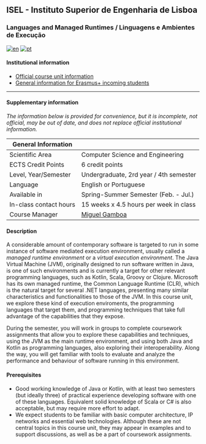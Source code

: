 ## ISEL - Instituto Superior de Engenharia de Lisboa
### Languages and Managed Runtimes / Linguagens e Ambientes de Execução
[![en](https://img.shields.io/badge/lang-en-red.svg)](https://github.com/isel-leic-ave/info/blob/main/README.md)
[![pt](https://img.shields.io/badge/lang-pt-green.svg)](https://github.com/isel-leic-ave/info/blob/main/README.pt.md)

#### Institutional information
* [Official course unit information](https://isel.pt/en/leic/languages-and-managed-runtimes)
* [General information for Erasmus+ incoming students](https://www.isel.pt/en/ensino/programas-de-mobilidade/erasmus-alunos-incoming/informacoes-gerais)

---

#### Supplementary information
*The information below is provided for convenience, but it is incomplete, not official, may be out of date, and does not replace official institutional information.*

| General Information    |                                        |
|------------------------|----------------------------------------|
| Scientific Area        | Computer Science and Engineering       |
| ECTS Credit Points     | 6 credit points                        |
| Level, Year/Semester   | Undergraduate, 2rd year / 4th semester |
| Language               | English or Portuguese                  |
| Available in           | Spring-Summer Semester (Feb. - Jul.)   |
| In-class contact hours | 15 weeks x 4.5 hours per week in class |
| Course Manager         | [Miguel Gamboa](miguel.gamboa@isel.pt) |

#### Description
A considerable amount of contemporary software is targeted to run in some instance of software mediated execution environment, usually called a *managed runtime environment* or a *virtual execution environment*. The Java Virtual Machine (JVM), originally designed to run software written in Java, is one of such environments and is currently a target for other relevant programming languages, such as Kotlin, Scala, Groovy or Clojure. Microsoft has its own managed runtime, the Common Language Runtime (CLR), which is the natural target for several .NET languages, presenting many similar characteristics and functionalities to those of the JVM. In this course unit, we explore these kind of execution enviroments, the programming languages that target them, and programming techniques that take full advantage of the capabilities that they expose.

During the semester, you will work in groups to complete coursework assignments that allow you to explore these capabilities and techniques, using the JVM as the main runtime environment, and using both Java and Kotlin as programming languages, also exploring their interoperability. Along the way, you will get familiar with tools to evaluate and analyze the performance and behaviour of software running in this environment.

#### Prerequisites
* Good working knowledge of Java or Kotlin, with at least two semesters (but ideally three) of practical experience developing software with one of these languages. Equivalent solid knowledge of Scala or C# is also acceptable, but may require more effort to adapt.
* We expect students to be familiar with basic computer architecture, IP networks and essential web technologies. Although these are not central topics in this course unit, they may appear in examples and to support discussions, as well as be a part of coursework assignments.
